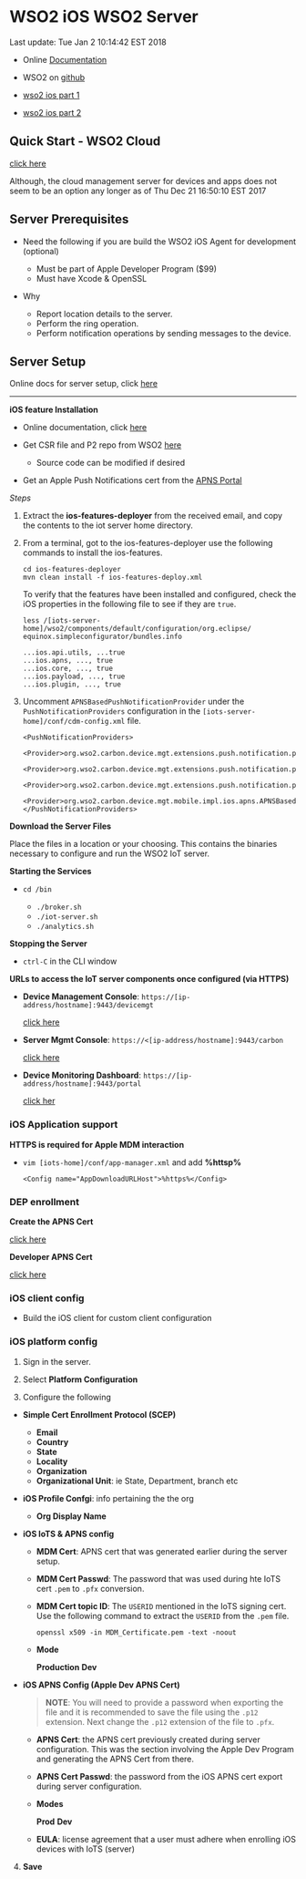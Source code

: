 # WSO2 iOS WSO2 Server
Last update: Tue Jan  2 10:14:42 EST 2018

-   Online [Documentation](https://wso2.com/wso2-documentation)

-   WSO2 on [github](https://github.com/wso2/product-iots)

-   [wso2 ios part 1](https://wso2.com/library/articles/2014/03/managing-ios-devices-with-wso2-enterprise-mobility-manager-part-1-0/)

-   [wso2 ios part 2](https://wso2.com/library/articles/2014/03/managing-ios-devices-with-wso2-emm-part-2/#top) 

## Quick Start - WSO2 Cloud

[click here](https://docs.wso2.com/display/IoTS310/iOS+Device)

Although, the cloud management server for devices and apps does not seem to be
an option any longer as of Thu Dec 21 16:50:10 EST 2017

## Server Prerequisites

-   Need the following if you are build the WSO2 iOS Agent for development (optional)

    -   Must be part of Apple Developer Program ($99)
    -   Must have Xcode & OpenSSL

-   Why

    -   Report location details to the server.
    -   Perform the ring operation.
    -   Perform notification operations by sending messages to the device.

## Server Setup

Online docs for server setup, click 
[here](https://docs.wso2.com/display/IoTS310/iOS+Server+Configurations)

---

**iOS feature Installation**

-   Online documentation, click
[here](https://docs.wso2.com/display/IoTS310/Installing+iOS+Features)

-   Get CSR file and P2 repo from WSO2 [here](https://wso2.com/products/iot-server/ios/)

    -   Source code can be modified if desired

-   Get an Apple Push Notifications cert from the 
[APNS Portal](https://idmsa.apple.com/IDMSWebAuth/login?appIdKey=3fbfc9ad8dfedeb78be1d37f6458e72adc3160d1ad5b323a9e5c5eb2f8e7e3e2&rv=2) 

_Steps_

1.  Extract the **ios-features-deployer** from the received email, and copy the
    contents to the iot server home directory.

2.  From a terminal, got to the ios-features-deployer use the following commands
    to install the ios-features.

    `cd ios-features-deployer`    
    `mvn clean install -f ios-features-deploy.xml`

    To verify that the features have been installed and configured, check the
    iOS properties in the following file to see if they are `true`.

    `less
    /[iots-server-home]/wso2/components/default/configuration/org.eclipse/
    equinox.simpleconfigurator/bundles.info`

    ```
    ...ios.api.utils, ...true   
    ...ios.apns, ..., true   
    ...ios.core, ..., true 
    ...ios.payload, ..., true   
    ...ios.plugin, ..., true
    ```

3.  Uncomment `APNSBasedPushNotificationProvider` under the
    `PushNotificationProviders` configuration in the
    `[iots-server-home]/conf/cdm-config.xml` file.

    ```   
    <PushNotificationProviders>             
        <Provider>org.wso2.carbon.device.mgt.extensions.push.notification.provider.mqtt.MQTTBasedPushNotificationProvider</Provider>
        <Provider>org.wso2.carbon.device.mgt.extensions.push.notification.provider.xmpp.XMPPBasedPushNotificationProvider</Provider>
        <Provider>org.wso2.carbon.device.mgt.extensions.push.notification.provider.gcm.GCMBasedPushNotificationProvider</Provider>
        <Provider>org.wso2.carbon.device.mgt.mobile.impl.ios.apns.APNSBasedPushNotificationProvider</Provider>
    </PushNotificationProviders>
    ```

**Download the Server Files**

Place the files in a location or your choosing. This contains the binaries
necessary to configure and run the WSO2 IoT server.

**Starting the Services** 

-   `cd /bin`

    -   `./broker.sh`
    -   `./iot-server.sh`
    -   `./analytics.sh`

**Stopping the Server**

-   `ctrl-C` in the CLI window

**URLs to access the IoT server components once configured (via HTTPS)**

-   **Device Management Console**: `https://[ip-address/hostname]:9443/devicemgt` 

    [click here](https://docs.wso2.com/display/IoTS310/Accessing+the+WSO2+IoT+Server+Consoles#AccessingtheWSO2IoTServerConsoles-AccessingtheDeviceManagementConsole)

-   **Server Mgmt Console**: `https://<[ip-address/hostname]:9443/carbon`

    [click
    here](https://docs.wso2.com/display/IoTS310/Accessing+the+WSO2+IoT+Server+Consoles#AccessingtheWSO2IoTServerConsoles-AccessingtheWSO2IoTServerManagementConsole)

-   **Device Monitoring Dashboard**: `https://[ip-address/hostname]:9443/portal`

    [click
    her](https://docs.wso2.com/display/IoTS310/Accessing+the+WSO2+IoT+Server+Consoles#AccessingtheWSO2IoTServerConsoles-AccessingtheDataAnalyticsServerConsole)

### iOS Application support 

**HTTPS is required for Apple MDM interaction**

-   `vim [iots-home]/conf/app-manager.xml` and add **%httsp%**

        <Config name="AppDownloadURLHost">%https%</Config>    

### DEP enrollment

**Create the APNS Cert**

[click here](https://idmsa.apple.com/IDMSWebAuth/login?appIdKey=3fbfc9ad8dfedeb78be1d37f6458e72adc3160d1ad5b323a9e5c5eb2f8e7e3e2&rv=2)

**Developer APNS Cert**

[click
here](https://idmsa.apple.com/IDMSWebAuth/login?appIdKey=891bd3417a7776362562d2197f89480a8547b108fd934911bcbea0110d07f757&path=%2Faccount%2F&rv=1)

### iOS client config

-   Build the iOS client for custom client configuration

### iOS platform config

1.  Sign in the server.

2.  Select **Platform Configuration**

3.  Configure the following

-   **Simple Cert Enrollment Protocol (SCEP)**

    -   **Email**
    -   **Country**
    -   **State**
    -   **Locality**
    -   **Organization**
    -   **Organizational Unit**: ie State, Department, branch etc

-   **iOS Profile Confgi**: info pertaining the the org

    -   **Org Display Name**

-   **iOS IoTS & APNS config**

    -   **MDM Cert**: APNS cert that was generated earlier during the server
        setup.
    -   **MDM Cert Passwd**: The password that was used during hte IoTS cert
        `.pem` to `.pfx` conversion.
    -   **MDM Cert topic ID**: The `USERID` mentioned in the IoTS signing cert.
        Use the following command to extract the `USERID` from the `.pem` file.

        `openssl x509 -in MDM_Certificate.pem -text -noout`
    -   **Mode**

        **Production**
        **Dev**

-   **iOS APNS Config (Apple Dev APNS Cert)**

    > **NOTE**: You will need to provide a password when exporting the file 
    > and it is recommended to save the file using the `.p12` extension. Next change 
    > the `.p12` extension of the file to `.pfx`.

    -   **APNS Cert**: the APNS cert previously created during server
        configuration. This was the section involving the Apple Dev Program and
        generating the APNS Cert from there.
    -   **APNS Cert Passwd**: the password from the iOS APNS cert export during
        server configuration.
    -   **Modes**

        **Prod**
        **Dev**

    -   **EULA**: license agreement that a user must adhere when enrolling iOS
        devices with IoTS (server)

4.  **Save**

